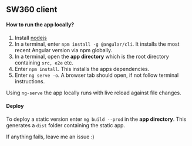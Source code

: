 ## SW360 client

#### How to run the app locally?

1. Install [nodejs](https://nodejs.org/en/)
2. In a terminal, enter `npm install -g @angular/cli`. It installs the most recent Angular version via npm globally.
3. In a terminal, open the **app directory** which is the root directory containing `src, e2e` etc.
4. Enter `npm install`. This installs the apps dependencies.
5. Enter `ng serve -o`. A browser tab should open, if not follow terminal instructions.

Using `ng-serve` the app locally runs with live reload against file changes.

#### Deploy

To deploy a static version enter `ng build --prod` in the **app directory**. This generates a `dist` folder containing the static app.

If anything fails, leave me an issue :)
